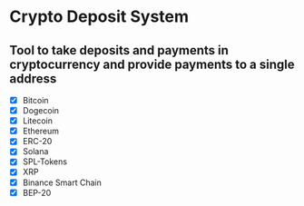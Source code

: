 # Crypto Deposit System

## Tool to take deposits and payments in cryptocurrency and provide payments to a single address

- [X] Bitcoin
- [X] Dogecoin
- [X] Litecoin
- [X] Ethereum
- [X] ERC-20
- [X] Solana
- [X] SPL-Tokens
- [X] XRP
- [X] Binance Smart Chain
- [X] BEP-20